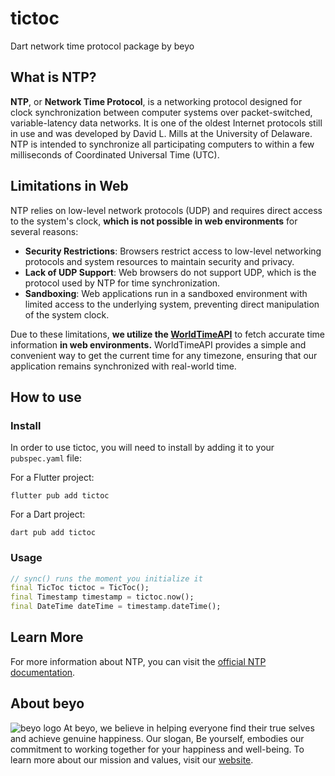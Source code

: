 # tictoc

Dart network time protocol package by beyo

## What is NTP?

**NTP**, or **Network Time Protocol**, is a networking protocol designed for clock synchronization between computer systems over packet-switched, variable-latency data networks. It is one of the oldest Internet protocols still in use and was developed by David L. Mills at the University of Delaware. NTP is intended to synchronize all participating computers to within a few milliseconds of Coordinated Universal Time (UTC).

## Limitations in Web

NTP relies on low-level network protocols (UDP) and requires direct access to the system's clock, **which is not possible in web environments** for several reasons:

- **Security Restrictions**: Browsers restrict access to low-level networking protocols and system resources to maintain security and privacy.
- **Lack of UDP Support**: Web browsers do not support UDP, which is the protocol used by NTP for time synchronization.
- **Sandboxing**: Web applications run in a sandboxed environment with limited access to the underlying system, preventing direct manipulation of the system clock.

Due to these limitations, **we utilize the [WorldTimeAPI](http://worldtimeapi.org/)** to fetch accurate time information **in web environments.** WorldTimeAPI provides a simple and convenient way to get the current time for any timezone, ensuring that our application remains synchronized with real-world time.

## How to use

### Install

In order to use tictoc, you will need to install by adding it to your `pubspec.yaml` file:

For a Flutter project:

```console
flutter pub add tictoc
```

For a Dart project:

```console
dart pub add tictoc
```

### Usage

```Dart
// sync() runs the moment you initialize it
final TicToc tictoc = TicToc();
final Timestamp timestamp = tictoc.now();
final DateTime dateTime = timestamp.dateTime();
```

## Learn More

For more information about NTP, you can visit the [official NTP documentation](http://www.ntp.org/documentation).

## About beyo

![beyo logo](https://github.com/user-attachments/assets/977460c4-3800-48c1-bebc-0a79b25ce1e2)
At beyo, we believe in helping everyone find their true selves and achieve genuine happiness. Our slogan, Be yourself, embodies our commitment to working together for your happiness and well-being. To learn more about our mission and values, visit our [website](https://beyo.io).
